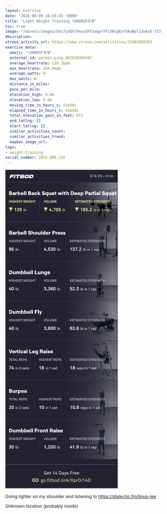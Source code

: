 ```yaml
---
layout: Exercise
date: '2025-08-09 16:55:33 +0000'
title: "Light Weight Training \U0001F3CB️"
toc: true
image: "/assets/images/DGc7yddhlPwuzUFXJwqprTPi5BcgEyfXAuWpl3JwAs8-727x2048.jpg.jpeg"
description:
strava_activity_url: https://www.strava.com/activities/15401982463
exercise_data:
  emoji: "\U0001F3CB️"
  external_id: garmin_ping_467820305497
  average_heartrate: 110.1bpm
  max_heartrate: 164.0bpm
  average_watts: W
  max_watts: W
  distance_in_miles:
  pace_per_mile:
  elevation_high: 0.0m
  elevation_low: 0.0m
  moving_time_in_hours_s: 51m50s
  elapsed_time_in_hours_s: 51m50s
  total_elevation_gain_in_feet: 0ft
  end_latlng: []
  start_latlng: []
  similar_activities_count:
  similar_activities_trend:
  mapbox_image_url:
tags:
- weight-training
serial_number: 2025.ERE.216
---
```

![Light Weight Training](/assets/images/DGc7yddhlPwuzUFXJwqprTPi5BcgEyfXAuWpl3JwAs8-727x2048.jpg.jpeg)

Going lighter on my shoulder and listening to https://dialectic.fm/linus-lee

Unknown location (probably inside)
